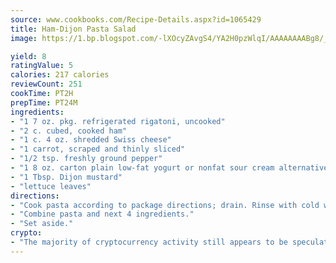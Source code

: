 ```yaml
---
source: www.cookbooks.com/Recipe-Details.aspx?id=1065429
title: Ham-Dijon Pasta Salad
image: https://1.bp.blogspot.com/-lXOcyZAvgS4/YA2H0pzWlqI/AAAAAAAABg8/_HX4JI-WmFM0Tz684w_qYjP9vBzksmFNgCLcBGAsYHQ/s219/20.png

yield: 8
ratingValue: 5
calories: 217 calories
reviewCount: 251
cookTime: PT2H
prepTime: PT24M
ingredients:
- "1 7 oz. pkg. refrigerated rigatoni, uncooked"
- "2 c. cubed, cooked ham"
- "1 c. 4 oz. shredded Swiss cheese"
- "1 carrot, scraped and thinly sliced"
- "1/2 tsp. freshly ground pepper"
- "1 8 oz. carton plain low-fat yogurt or nonfat sour cream alternative"
- "1 Tbsp. Dijon mustard"
- "lettuce leaves"
directions:
- "Cook pasta according to package directions; drain. Rinse with cold water; drain."
- "Combine pasta and next 4 ingredients."
- "Set aside."
crypto:
- "The majority of cryptocurrency activity still appears to be speculative."
---
```

